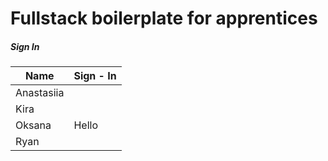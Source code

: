 # Fullstack boilerplate for apprentices

##### Sign In

| Name       | Sign - In |
| ---------- | --------- |
| Anastasiia |           |
| Kira       |           |
| Oksana     |   Hello   |
| Ryan       |           |
